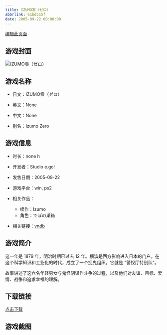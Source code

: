 ```yaml
---
title: IZUMO零（ゼロ）
abbrlink: 61bd515f
date: 2005-09-22 00:00:00
---
```

[编辑此页面](https://github.com/ACG-3/ADV3-source/blob/main/source/_posts/games/IZUMO%E9%9B%B6%EF%BC%88%E3%82%BC%E3%83%AD%EF%BC%89.md)

## 游戏封面

![IZUMO零（ゼロ）](https%3A//pan.timero.xyz/onedrive/img_lib_001/IZUMO%E9%9B%B6%EF%BC%88%E3%82%BC%E3%83%AD%EF%BC%89_cover.avif)


## 游戏名称

- 日文：IZUMO零（ゼロ）
- 英文：None
- 中文：None

- 别名：Izumo Zero


## 游戏信息

- 时长：none h
- 开发者：Studio e.go!
- 发售日期：2005-09-22
- 游戏平台：win, ps2
- 相关作品：
   - 续作：Izumo
   - 角色：でぼの巣箱

- 相关链接：[vndb](https://vndb.org/v619)


## 游戏简介

这一年是 1879 年，明治时期已过去 12 年。横滨是西方影响进入日本的门户。在这个科学知识和工业化的时代，成立了一个捉鬼组织。它就是 "警视厅特别队"。

故事讲述了这六名年轻男女与鬼怪阴谋作斗争的过程，以及他们对友谊、目标、爱情、战争和追求幸福的理解。




## 下载链接

[点击下载](https://pan.timero.xyz/onedrive/adv_lib_001/IZUMO%E9%9B%B6%EF%BC%88%E3%82%BC%E3%83%AD%EF%BC%89)


## 游戏截图


